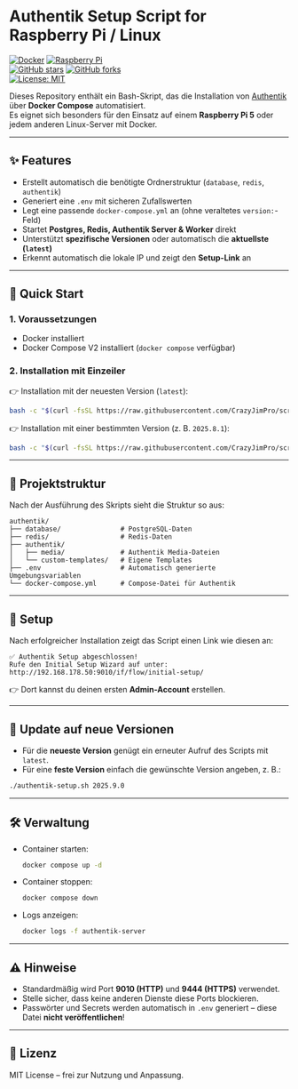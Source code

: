 # Authentik Setup Script for Raspberry Pi / Linux

[![Docker](https://img.shields.io/badge/Docker-✔-2496ED?logo=docker&logoColor=white)](https://www.docker.com/) 
[![Raspberry Pi](https://img.shields.io/badge/Raspberry%20Pi-Supported-C51A4A?logo=raspberrypi&logoColor=white)](https://www.raspberrypi.com/)  
[![GitHub stars](https://img.shields.io/github/stars/<BENUTZERNAME>/authentik-setup?style=social)](https://github.com/<BENUTZERNAME>/authentik-setup/stargazers) 
[![GitHub forks](https://img.shields.io/github/forks/<BENUTZERNAME>/authentik-setup?style=social)](https://github.com/<BENUTZERNAME>/authentik-setup/network/members)  
[![License: MIT](https://img.shields.io/badge/License-MIT-yellow.svg)](LICENSE)

Dieses Repository enthält ein Bash-Skript, das die Installation von [Authentik](https://goauthentik.io/) über **Docker Compose** automatisiert.  
Es eignet sich besonders für den Einsatz auf einem **Raspberry Pi 5** oder jedem anderen Linux-Server mit Docker.  

---

## ✨ Features

- Erstellt automatisch die benötigte Ordnerstruktur (`database`, `redis`, `authentik`)  
- Generiert eine `.env` mit sicheren Zufallswerten  
- Legt eine passende `docker-compose.yml` an (ohne veraltetes `version:`-Feld)  
- Startet **Postgres, Redis, Authentik Server & Worker** direkt  
- Unterstützt **spezifische Versionen** oder automatisch die **aktuellste (`latest`)**  
- Erkennt automatisch die lokale IP und zeigt den **Setup-Link** an  

---

## 🚀 Quick Start

### 1. Voraussetzungen

- Docker installiert  
- Docker Compose V2 installiert (`docker compose` verfügbar)  

### 2. Installation mit Einzeiler

👉 Installation mit der neuesten Version (`latest`):

```bash
bash -c "$(curl -fsSL https://raw.githubusercontent.com/CrazyJimPro/scripte/main/authentik/authentik-setup.sh)"

````

👉 Installation mit einer bestimmten Version (z. B. `2025.8.1`):

```bash
bash -c "$(curl -fsSL https://raw.githubusercontent.com/CrazyJimPro/scripte/main/authentik/authentik-setup.sh)" 2025.8.1
```


---

## 📂 Projektstruktur

Nach der Ausführung des Skripts sieht die Struktur so aus:

```
authentik/
├── database/               # PostgreSQL-Daten
├── redis/                  # Redis-Daten
├── authentik/
│   ├── media/              # Authentik Media-Dateien
│   └── custom-templates/   # Eigene Templates
├── .env                    # Automatisch generierte Umgebungsvariablen
└── docker-compose.yml      # Compose-Datei für Authentik
```

---

## 🔑 Setup

Nach erfolgreicher Installation zeigt das Script einen Link wie diesen an:

```
✅ Authentik Setup abgeschlossen!
Rufe den Initial Setup Wizard auf unter: http://192.168.178.50:9010/if/flow/initial-setup/
```

👉 Dort kannst du deinen ersten **Admin-Account** erstellen.

---

## 🔄 Update auf neue Versionen

* Für die **neueste Version** genügt ein erneuter Aufruf des Scripts mit `latest`.
* Für eine **feste Version** einfach die gewünschte Version angeben, z. B.:

```bash
./authentik-setup.sh 2025.9.0
```

---

## 🛠️ Verwaltung

* Container starten:

  ```bash
  docker compose up -d
  ```

* Container stoppen:

  ```bash
  docker compose down
  ```

* Logs anzeigen:

  ```bash
  docker logs -f authentik-server
  ```

---

## ⚠️ Hinweise

* Standardmäßig wird Port **9010 (HTTP)** und **9444 (HTTPS)** verwendet.
* Stelle sicher, dass keine anderen Dienste diese Ports blockieren.
* Passwörter und Secrets werden automatisch in `.env` generiert – diese Datei **nicht veröffentlichen**!

---

## 📜 Lizenz

MIT License – frei zur Nutzung und Anpassung.

```
